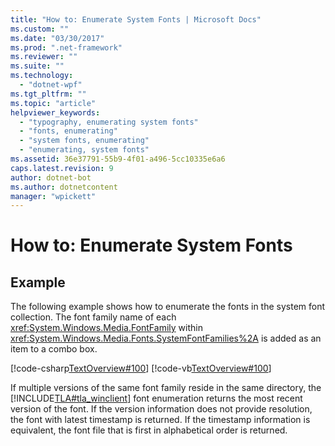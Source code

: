 ```yaml
---
title: "How to: Enumerate System Fonts | Microsoft Docs"
ms.custom: ""
ms.date: "03/30/2017"
ms.prod: ".net-framework"
ms.reviewer: ""
ms.suite: ""
ms.technology: 
  - "dotnet-wpf"
ms.tgt_pltfrm: ""
ms.topic: "article"
helpviewer_keywords: 
  - "typography, enumerating system fonts"
  - "fonts, enumerating"
  - "system fonts, enumerating"
  - "enumerating, system fonts"
ms.assetid: 36e37791-55b9-4f01-a496-5cc10335e6a6
caps.latest.revision: 9
author: dotnet-bot
ms.author: dotnetcontent
manager: "wpickett"
---
```

# How to: Enumerate System Fonts
## Example  
 The following example shows how to enumerate the fonts in the system font collection. The font family name of each <xref:System.Windows.Media.FontFamily> within <xref:System.Windows.Media.Fonts.SystemFontFamilies%2A> is added as an item to a combo box.  
  
 [!code-csharp[TextOverview#100](../../../../samples/snippets/csharp/VS_Snippets_Wpf/TextOverview/CSharp/Window1.xaml.cs#100)]
 [!code-vb[TextOverview#100](../../../../samples/snippets/visualbasic/VS_Snippets_Wpf/TextOverview/visualbasic/window1.xaml.vb#100)]  
  
 If multiple versions of the same font family reside in the same directory, the [!INCLUDE[TLA#tla_winclient](../../../../includes/tlasharptla-winclient-md.md)] font enumeration returns the most recent version of the font. If the version information does not provide resolution, the font with latest timestamp is returned. If the timestamp information is equivalent, the font file that is first in alphabetical order is returned.